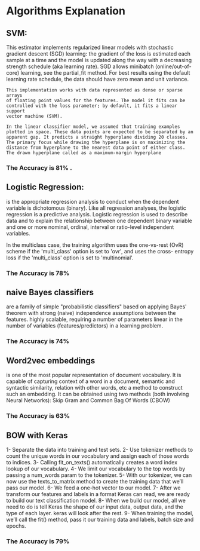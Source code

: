 # Algorithms Explanation

 
## SVM:
This estimator implements regularized linear models with stochastic
    gradient descent (SGD) learning: the gradient of the loss is estimated
    each sample at a time and the model is updated along the way with a
    decreasing strength schedule (aka learning rate). SGD allows minibatch
    (online/out-of-core) learning, see the partial_fit method.
    For best results using the default learning rate schedule, the data should
    have zero mean and unit variance.

    This implementation works with data represented as dense or sparse arrays
    of floating point values for the features. The model it fits can be
    controlled with the loss parameter; by default, it fits a linear support
    vector machine (SVM).
    
    In the linear classifier model, we assumed that training examples plotted in space. These data points are expected to be separated by an apparent gap. It predicts a straight hyperplane dividing 20 classes.
    The primary focus while drawing the hyperplane is on maximizing the distance from hyperplane to the nearest data point of either class. The drawn hyperplane called as a maximum-margin hyperplane
### The Accuracy is 81% .

## Logistic Regression:
is the appropriate regression analysis to conduct when the dependent variable is dichotomous (binary).
Like all regression analyses, the logistic regression is a predictive analysis.
Logistic regression  is used to describe data and to explain the relationship between one dependent binary variable and one or more nominal, ordinal, interval or ratio-level independent variables.

In the multiclass case, the training algorithm uses the one-vs-rest (OvR)
    scheme if the 'multi_class' option is set to 'ovr', and uses the cross-
    entropy loss if the 'multi_class' option is set to 'multinomial'.
    
### The Accuracy is 78%

## naive Bayes classifiers
are a family of simple "probabilistic classifiers" based on applying Bayes' theorem with strong (naive) independence assumptions between the features.
highly scalable, requiring a number of parameters linear in the number of variables (features/predictors) in a learning problem.

### The Accuracy is 74%
 
## Word2vec embeddings 
is one of the most popular representation of document vocabulary. It is capable of capturing context of a word in a document, semantic and syntactic similarity, relation with other words, etc
a method to construct such an embedding. It can be obtained using two methods (both involving Neural Networks): Skip Gram and Common Bag Of Words (CBOW)

### The Accuracy is 63%

## BOW with Keras
 
1- Separate the data into training and test sets.
2- Use tokenizer methods to count the unique words in our vocabulary and assign each of those words to indices.
3- Calling fit_on_texts() automatically creates a word index lookup of our vocabulary.
4- We limit our vocabulary to the top words by passing a num_words param to the tokenizer.
5- With our tokenizer, we can now use the texts_to_matrix method to create the training data that we’ll pass our model.
6- We feed a one-hot vector to our model.
7- After we transform our features and labels in a format Keras can read, we are ready to build our text classification model.
8- When we build our model, all we need to do is tell Keras the shape of our input data, output data, and the type of each layer. keras will look after the rest.
9- When training the model, we’ll call the fit() method, pass it our training data and labels, batch size and epochs.

### The Accuracy is 79%
